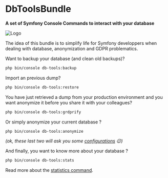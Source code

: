 # DbToolsBundle
**A set of Symfony Console Commands to interact with your database**

![Logo](../images/logo.svg)

The idea of this bundle is to simplify life for Symfony developpers when dealing with database,
anonymization and GDPR problematics.

Want to backup your database (and clean old backups)?

```sh
php bin/console db-tools:backup
```

Import an previous dump?

```sh
php bin/console db-tools:restore
```

You have just retrieved a dump from your production environment and you want
anonymize it before you share it with your colleagues?

```sh
php bin/console db-tools:grdprify
```

Or simply anonymize your current database ?

```sh
php bin/console db-tools:anonymize
```

*(ok, these last two will ask you some [configurations](/anonymization/essentials) :wink:)*

And finally, you want to know more about your database ?

```sh
php bin/console db-tools:stats
```
Read more about the [statistics command](/stats).
